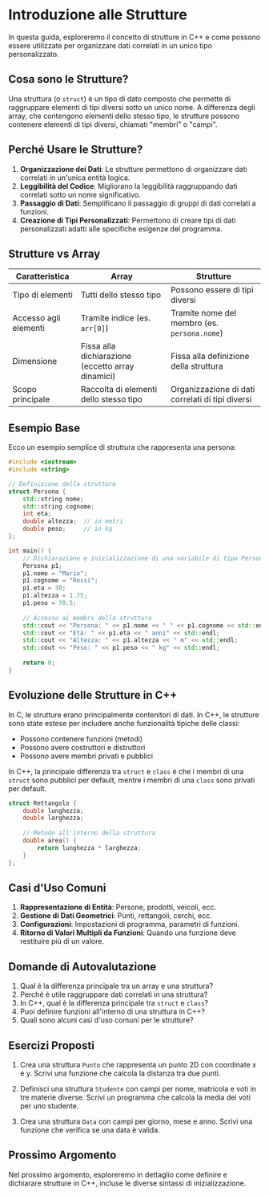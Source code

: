 # Introduzione alle Strutture

In questa guida, esploreremo il concetto di strutture in C++ e come possono essere utilizzate per organizzare dati correlati in un unico tipo personalizzato.

## Cosa sono le Strutture?

Una struttura (o `struct`) è un tipo di dato composto che permette di raggruppare elementi di tipi diversi sotto un unico nome. A differenza degli array, che contengono elementi dello stesso tipo, le strutture possono contenere elementi di tipi diversi, chiamati "membri" o "campi".

## Perché Usare le Strutture?

1. **Organizzazione dei Dati**: Le strutture permettono di organizzare dati correlati in un'unica entità logica.
2. **Leggibilità del Codice**: Migliorano la leggibilità raggruppando dati correlati sotto un nome significativo.
3. **Passaggio di Dati**: Semplificano il passaggio di gruppi di dati correlati a funzioni.
4. **Creazione di Tipi Personalizzati**: Permettono di creare tipi di dati personalizzati adatti alle specifiche esigenze del programma.

## Strutture vs Array

| Caratteristica | Array | Strutture |
|----------------|-------|------------|
| Tipo di elementi | Tutti dello stesso tipo | Possono essere di tipi diversi |
| Accesso agli elementi | Tramite indice (es. `arr[0]`) | Tramite nome del membro (es. `persona.nome`) |
| Dimensione | Fissa alla dichiarazione (eccetto array dinamici) | Fissa alla definizione della struttura |
| Scopo principale | Raccolta di elementi dello stesso tipo | Organizzazione di dati correlati di tipi diversi |

## Esempio Base

Ecco un esempio semplice di struttura che rappresenta una persona:

```cpp
#include <iostream>
#include <string>

// Definizione della struttura
struct Persona {
    std::string nome;
    std::string cognome;
    int eta;
    double altezza;  // in metri
    double peso;     // in kg
};

int main() {
    // Dichiarazione e inizializzazione di una variabile di tipo Persona
    Persona p1;
    p1.nome = "Mario";
    p1.cognome = "Rossi";
    p1.eta = 30;
    p1.altezza = 1.75;
    p1.peso = 70.5;
    
    // Accesso ai membri della struttura
    std::cout << "Persona: " << p1.nome << " " << p1.cognome << std::endl;
    std::cout << "Età: " << p1.eta << " anni" << std::endl;
    std::cout << "Altezza: " << p1.altezza << " m" << std::endl;
    std::cout << "Peso: " << p1.peso << " kg" << std::endl;
    
    return 0;
}
```

## Evoluzione delle Strutture in C++

In C, le strutture erano principalmente contenitori di dati. In C++, le strutture sono state estese per includere anche funzionalità tipiche delle classi:

- Possono contenere funzioni (metodi)
- Possono avere costruttori e distruttori
- Possono avere membri privati e pubblici

In C++, la principale differenza tra `struct` e `class` è che i membri di una `struct` sono pubblici per default, mentre i membri di una `class` sono privati per default.

```cpp
struct Rettangolo {
    double lunghezza;
    double larghezza;
    
    // Metodo all'interno della struttura
    double area() {
        return lunghezza * larghezza;
    }
};
```

## Casi d'Uso Comuni

1. **Rappresentazione di Entità**: Persone, prodotti, veicoli, ecc.
2. **Gestione di Dati Geometrici**: Punti, rettangoli, cerchi, ecc.
3. **Configurazioni**: Impostazioni di programma, parametri di funzioni.
4. **Ritorno di Valori Multipli da Funzioni**: Quando una funzione deve restituire più di un valore.

## Domande di Autovalutazione

1. Qual è la differenza principale tra un array e una struttura?
2. Perché è utile raggruppare dati correlati in una struttura?
3. In C++, qual è la differenza principale tra `struct` e `class`?
4. Puoi definire funzioni all'interno di una struttura in C++?
5. Quali sono alcuni casi d'uso comuni per le strutture?

## Esercizi Proposti

1. Crea una struttura `Punto` che rappresenta un punto 2D con coordinate x e y. Scrivi una funzione che calcola la distanza tra due punti.

2. Definisci una struttura `Studente` con campi per nome, matricola e voti in tre materie diverse. Scrivi un programma che calcola la media dei voti per uno studente.

3. Crea una struttura `Data` con campi per giorno, mese e anno. Scrivi una funzione che verifica se una data è valida.

## Prossimo Argomento

Nel prossimo argomento, esploreremo in dettaglio come definire e dichiarare strutture in C++, incluse le diverse sintassi di inizializzazione.